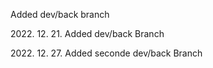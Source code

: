 Added dev/back branch

2022\. 12\. 21\. Added dev/back Branch

2022\. 12\. 27\. Added seconde dev/back Branch


